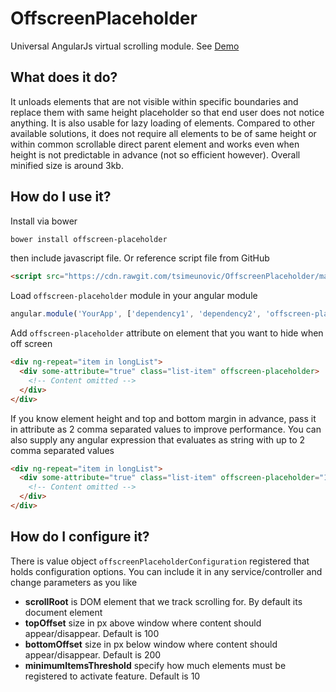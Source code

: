 # OffscreenPlaceholder
Universal AngularJs virtual scrolling module. See [Demo](https://tsimeunovic.github.io/offscreenplaceholder "Demo")

## What does it do?
It unloads elements that are not visible within specific boundaries and replace them with same height placeholder so that end user does not notice anything. It is also usable for lazy loading of elements. Compared to other available solutions, it does not require all elements to be of same height or within common scrollable direct parent element and works even when height is not predictable in advance (not so efficient however). Overall minified size is around 3kb.

## How do I use it?
Install via bower
```bash
bower install offscreen-placeholder
```
then include javascript file. Or reference script file from GitHub
```html
<script src="https://cdn.rawgit.com/tsimeunovic/OffscreenPlaceholder/master/offscreenPlaceholder.min.js"></script>
```

Load `offscreen-placeholder` module in your angular module
```javascript
angular.module('YourApp', ['dependency1', 'dependency2', 'offscreen-placeholder']);
```

Add `offscreen-placeholder` attribute on element that you want to hide when off screen
```html
<div ng-repeat="item in longList">
  <div some-attribute="true" class="list-item" offscreen-placeholder>
    <!-- Content omitted -->
  </div>
</div>
```

If you know element height and top and bottom margin in advance, pass it in attribute as 2 comma separated values to improve performance. You can also supply any angular expression that evaluates as string with up to 2 comma separated values
```html
<div ng-repeat="item in longList">
  <div some-attribute="true" class="list-item" offscreen-placeholder="100,10">
    <!-- Content omitted -->
  </div>
</div>
```

## How do I configure it?
There is value object `offscreenPlaceholderConfiguration` registered that holds configuration options. You can include it in any service/controller and change parameters as you like
- **scrollRoot** is DOM element that we track scrolling for. By default its document element
- **topOffset** size in px above window where content should appear/disappear. Default is 100
- **bottomOffset** size in px below window where content should appear/disappear. Default is 200
- **minimumItemsThreshold** specify how much elements must be registered to activate feature. Default is 10

